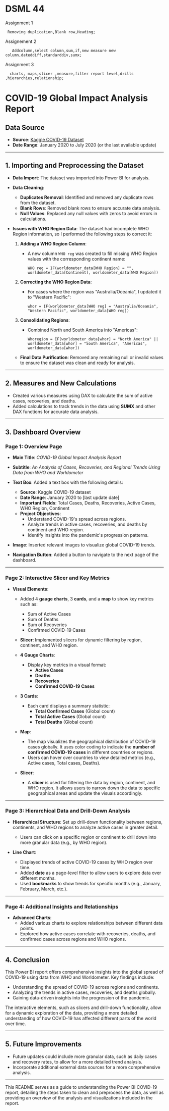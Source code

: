 
# DSML 44

Assignment 1
  
     Removing duplication,Blank row,Heading;
Assignement 2

       Addcolumn,select column,sum,if,new measure new column,dateddiff,standarddiv,sumx;
Assignment 3

      charts, maps,slicer ,measure,filter report level,drills ,hierarchies,relationship;
# COVID-19 Global Impact Analysis Report

## Data Source
- **Source**: [Kaggle COVID-19 Dataset](https://www.kaggle.com/datasets/imdevskp/corona-virus-report)
- **Date Range**: January 2020 to July 2020 (or the last available update)

---

## 1. Importing and Preprocessing the Dataset

- **Data Import**: The dataset was imported into Power BI for analysis.
- **Data Cleaning**:
  - **Duplicates Removal**: Identified and removed any duplicate rows from the dataset.
  - **Blank Rows**: Removed blank rows to ensure accurate data analysis.
  - **Null Values**: Replaced any null values with zeros to avoid errors in calculations.

- **Issues with WHO Region Data**:
  The dataset had incomplete WHO Region information, so I performed the following steps to correct it:

  1. **Adding a WHO Region Column**:
     - A new column `WHO reg` was created to fill missing WHO Region values with the corresponding continent name:
       ```DAX
       WHO reg = IF(worldometer_data[WHO Region] = "", worldometer_data[Continent], worldometer_data[WHO Region])
       ```

  2. **Correcting the WHO Region Data**:
     - For cases where the region was "Australia/Oceania", I updated it to "Western Pacific":
       ```DAX
       whor = IF(worldometer_data[WHO reg] = "Australia/Oceania", "Western Pacific", worldometer_data[WHO reg])
       ```

  3. **Consolidating Regions**:
     - Combined North and South America into "Americas":
       ```DAX
       Whoregion = IF(worldometer_data[whor] = "North America" || worldometer_data[whor] = "South America", "Americas", worldometer_data[whor])
       ```

  - **Final Data Purification**: Removed any remaining null or invalid values to ensure the dataset was clean and ready for analysis.

---

## 2. Measures and New Calculations

- Created various measures using DAX to calculate the sum of active cases, recoveries, and deaths.
- Added calculations to track trends in the data using **SUMX** and other DAX functions for accurate data analysis.

---

## 3. Dashboard Overview

### Page 1: Overview Page
- **Main Title**: *COVID-19 Global Impact Analysis Report*
- **Subtitle**: *An Analysis of Cases, Recoveries, and Regional Trends Using Data from WHO and Worldometer*

- **Text Box**: Added a text box with the following details:
  - **Source**: Kaggle COVID-19 dataset
  - **Date Range**: January 2020 to [last update date]
  - **Important Fields**: Total Cases, Deaths, Recoveries, Active Cases, WHO Region, Continent
  - **Project Objectives**:
    - Understand COVID-19's spread across regions.
    - Analyze trends in active cases, recoveries, and deaths by continent and WHO region.
    - Identify insights into the pandemic's progression patterns.

- **Image**: Inserted relevant images to visualize global COVID-19 trends.

- **Navigation Button**: Added a button to navigate to the next page of the dashboard.

---

### Page 2: Interactive Slicer and Key Metrics
- **Visual Elements**:
  - Added 4 **gauge charts**, 3 **cards**, and a **map** to show key metrics such as:
    - Sum of Active Cases
    - Sum of Deaths
    - Sum of Recoveries
    - Confirmed COVID-19 Cases
  - **Slicer**: Implemented slicers for dynamic filtering by region, continent, and WHO region.

  - **4 Gauge Charts**: 
    - Display key metrics in a visual format:
      - **Active Cases**
      - **Deaths**
      - **Recoveries**
      - **Confirmed COVID-19 Cases**
    
  - **3 Cards**: 
    - Each card displays a summary statistic:
      - **Total Confirmed Cases** (Global count)
      - **Total Active Cases** (Global count)
      - **Total Deaths** (Global count)
    
  - **Map**: 
    - The map visualizes the geographical distribution of COVID-19 cases globally. It uses color coding to indicate the **number of confirmed COVID-19 cases** in different countries or regions.
    - Users can hover over countries to view detailed metrics (e.g., Active cases, Total cases, Deaths).

  - **Slicer**:
    - A **slicer** is used for filtering the data by region, continent, and WHO region. It allows users to narrow down the data to specific geographical areas and update the visuals accordingly.

---

### Page 3: Hierarchical Data and Drill-Down Analysis
- **Hierarchical Structure**: Set up drill-down functionality between regions, continents, and WHO regions to analyze active cases in greater detail.
  - Users can click on a specific region or continent to drill down into more granular data (e.g., by WHO region).

- **Line Chart**: 
  - Displayed trends of active COVID-19 cases by WHO region over time.
  - Added **date** as a page-level filter to allow users to explore data over different months.
  - Used **bookmarks** to show trends for specific months (e.g., January, February, March, etc.).

---

### Page 4: Additional Insights and Relationships
- **Advanced Charts**: 
  - Added various charts to explore relationships between different data points.
  - Explored how active cases correlate with recoveries, deaths, and confirmed cases across regions and WHO regions.

---

## 4. Conclusion

This Power BI report offers comprehensive insights into the global spread of COVID-19 using data from WHO and Worldometer. Key findings include:

- Understanding the spread of COVID-19 across regions and continents.
- Analyzing the trends in active cases, recoveries, and deaths globally.
- Gaining data-driven insights into the progression of the pandemic.

The interactive elements, such as slicers and drill-down functionality, allow for a dynamic exploration of the data, providing a more detailed understanding of how COVID-19 has affected different parts of the world over time.

---

## 5. Future Improvements
- Future updates could include more granular data, such as daily cases and recovery rates, to allow for a more detailed trend analysis.
- Incorporate additional external data sources for a more comprehensive analysis.

---

This README serves as a guide to understanding the Power BI COVID-19 report, detailing the steps taken to clean and preprocess the data, as well as providing an overview of the analysis and visualizations included in the report.
